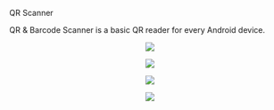 QR Scanner

QR & Barcode Scanner is a basic QR reader for every Android device.

<p align="center">
  <img src="https://user-images.githubusercontent.com/61988280/104610583-4e609380-5695-11eb-8c9a-c14db6521b76.png">
</p>
<p align="center">
  <img src="https://user-images.githubusercontent.com/61988280/104610577-4d2f6680-5695-11eb-8f0f-c8fc2c71f20d.png">
</p>

<p align="center">
  <img src="https://user-images.githubusercontent.com/61988280/104610585-4ef92a00-5695-11eb-94b3-2e17d2322bcd.png">
</p>
<p align="center">
  <img src="https://user-images.githubusercontent.com/61988280/104610588-4ef92a00-5695-11eb-9a70-95c4a35b3820.png">
</p>
